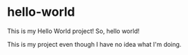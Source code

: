# hello-world
This is my Hello World project! So, hello world!


This is my project even though I have no idea what I'm doing.
